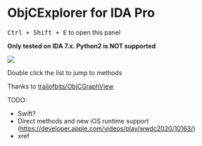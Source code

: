 # ObjCExplorer for IDA Pro

<kbd>Ctrl + Shift + E</kbd> to open this panel

**Only tested on IDA 7.x. Python2 is NOT supported**

![](img.png)

Double click the list to jump to methods

Thanks to [trailofbits/ObjCGraphView](https://github.com/trailofbits/ObjCGraphView)

TODO:

* Swift?
* Direct methods and new iOS runtime support (https://developer.apple.com/videos/play/wwdc2020/10163/)
* xref
